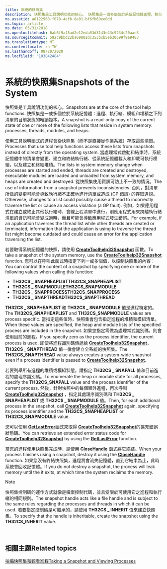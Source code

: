 ```yaml
---
title: 系統的快照集
description: 快照集是工具說明功能的核心。 快照集是一或多個位於系統記憶體進程、執行緒、模組和堆積中的下列一或多個清單之目前狀態的唯讀複本。
ms.assetid: a8122960-f078-4efb-8e01-bf6fb69ee0dd
ms.topic: article
ms.date: 05/31/2018
ms.openlocfilehash: 6ab6f9a45ad2e12eda53d3143e43c9234c20aae3
ms.sourcegitcommit: 592c9bbd22ba69802dc353bcb5eb30699f9e9403
ms.translationtype: MT
ms.contentlocale: zh-TW
ms.lasthandoff: 08/20/2020
ms.locfileid: "103842484"
---
```

# <a name="snapshots-of-the-system"></a><span data-ttu-id="27b73-104">系統的快照集</span><span class="sxs-lookup"><span data-stu-id="27b73-104">Snapshots of the System</span></span>

<span data-ttu-id="27b73-105">快照集是工具說明功能的核心。</span><span class="sxs-lookup"><span data-stu-id="27b73-105">Snapshots are at the core of the tool help functions.</span></span> <span data-ttu-id="27b73-106">快照集是一或多個位於系統記憶體：進程、執行緒、模組和堆積之下列清單的目前狀態的唯讀複本。</span><span class="sxs-lookup"><span data-stu-id="27b73-106">A snapshot is a read-only copy of the current state of one or more of the following lists that reside in system memory: processes, threads, modules, and heaps.</span></span>

<span data-ttu-id="27b73-107">使用工具說明函式的進程會從快照集（而不是直接從作業系統）存取這些清單。</span><span class="sxs-lookup"><span data-stu-id="27b73-107">Processes that use tool help functions access these lists from snapshots instead of directly from the operating system.</span></span> <span data-ttu-id="27b73-108">當處理常式啟動和結束時，系統記憶體中的清單會變更、建立和終結執行緒、從系統記憶體載入和卸載可執行模組，以及建立和終結堆積。</span><span class="sxs-lookup"><span data-stu-id="27b73-108">The lists in system memory change when processes are started and ended, threads are created and destroyed, executable modules are loaded and unloaded from system memory, and heaps are created and destroyed.</span></span> <span data-ttu-id="27b73-109">從快照集使用資訊可防止不一致的情況。</span><span class="sxs-lookup"><span data-stu-id="27b73-109">The use of information from a snapshot prevents inconsistencies.</span></span> <span data-ttu-id="27b73-110">否則，對清單所做的變更可能會導致執行緒不正確地進行清單或造成 (GP 錯誤) 的存取違規。</span><span class="sxs-lookup"><span data-stu-id="27b73-110">Otherwise, changes to a list could possibly cause a thread to incorrectly traverse the list or cause an access violation (a GP fault).</span></span> <span data-ttu-id="27b73-111">例如，如果應用程式在建立或終止其他執行緒時，會線上程清單中進行，則應用程式用來跨越執行緒清單的資訊可能會變成過時，而且可能會導致應用程式發生錯誤。</span><span class="sxs-lookup"><span data-stu-id="27b73-111">For example, if an application traverses the thread list while other threads are created or terminated, information that the application is using to traverse the thread list might become outdated and could cause an error for the application traversing the list.</span></span>

<span data-ttu-id="27b73-112">若要取得系統記憶體的快照，請使用 [**CreateToolhelp32Snapshot**](/windows/desktop/api/TlHelp32/nf-tlhelp32-createtoolhelp32snapshot) 函數。</span><span class="sxs-lookup"><span data-stu-id="27b73-112">To take a snapshot of the system memory, use the [**CreateToolhelp32Snapshot**](/windows/desktop/api/TlHelp32/nf-tlhelp32-createtoolhelp32snapshot) function.</span></span> <span data-ttu-id="27b73-113">您可以在呼叫此函式時指定下列一或多個值，以控制快照集的內容：</span><span class="sxs-lookup"><span data-stu-id="27b73-113">You can control the content of a snapshot by specifying one or more of the following values when calling this function:</span></span>

-   <span data-ttu-id="27b73-114">**TH32CS \_ SNAPHEAPLIST**</span><span class="sxs-lookup"><span data-stu-id="27b73-114">**TH32CS\_SNAPHEAPLIST**</span></span>
-   <span data-ttu-id="27b73-115">**TH32CS \_ SNAPMODULE**</span><span class="sxs-lookup"><span data-stu-id="27b73-115">**TH32CS\_SNAPMODULE**</span></span>
-   <span data-ttu-id="27b73-116">**TH32CS \_ SNAPPROCESS**</span><span class="sxs-lookup"><span data-stu-id="27b73-116">**TH32CS\_SNAPPROCESS**</span></span>
-   <span data-ttu-id="27b73-117">**TH32CS \_ SNAPTHREAD**</span><span class="sxs-lookup"><span data-stu-id="27b73-117">**TH32CS\_SNAPTHREAD**</span></span>

<span data-ttu-id="27b73-118">**TH32CS \_ SNAPHEAPLIST** 和 **TH32CS \_ SNAPMODULE** 值是進程特定的。</span><span class="sxs-lookup"><span data-stu-id="27b73-118">The **TH32CS\_SNAPHEAPLIST** and **TH32CS\_SNAPMODULE** values are process specific.</span></span> <span data-ttu-id="27b73-119">當指定這些值時，快照集會包含指定進程的堆積和模組清單。</span><span class="sxs-lookup"><span data-stu-id="27b73-119">When these values are specified, the heap and module lists of the specified process are included in the snapshot.</span></span> <span data-ttu-id="27b73-120">如果您指定零做為處理常式識別碼，則會使用目前的進程。</span><span class="sxs-lookup"><span data-stu-id="27b73-120">If you specify zero as the process identifier, the current process is used.</span></span> <span data-ttu-id="27b73-121">即使將進程識別碼傳遞給 [**CreateToolhelp32Snapshot**](/windows/desktop/api/TlHelp32/nf-tlhelp32-createtoolhelp32snapshot)， **TH32CS \_ SNAPTHREAD** 值一律會建立全系統的快照集。</span><span class="sxs-lookup"><span data-stu-id="27b73-121">The **TH32CS\_SNAPTHREAD** value always creates a system-wide snapshot even if a process identifier is passed to [**CreateToolhelp32Snapshot**](/windows/desktop/api/TlHelp32/nf-tlhelp32-createtoolhelp32snapshot).</span></span>

<span data-ttu-id="27b73-122">若要列舉所有進程的堆積或模組狀態，請指定 **TH32CS \_ SNAPALL** 值和目前進程的處理序識別碼。</span><span class="sxs-lookup"><span data-stu-id="27b73-122">To enumerate the heap or module state for all processes, specify the **TH32CS\_SNAPALL** value and the process identifier of the current process.</span></span> <span data-ttu-id="27b73-123">然後，針對快照中的每個額外進程，再次呼叫 [**CreateToolhelp32Snapshot**](/windows/desktop/api/TlHelp32/nf-tlhelp32-createtoolhelp32snapshot) ，指定其處理序識別碼和 **TH32CS \_ SNAPHEAPLIST** 或 **TH32CS \_ SNAPMODULE** 值。</span><span class="sxs-lookup"><span data-stu-id="27b73-123">Then, for each additional process in the snapshot, call [**CreateToolhelp32Snapshot**](/windows/desktop/api/TlHelp32/nf-tlhelp32-createtoolhelp32snapshot) again, specifying its process identifier and the **TH32CS\_SNAPHEAPLIST** or **TH32CS\_SNAPMODULE** value.</span></span>

<span data-ttu-id="27b73-124">您可以使用 [**GetLastError**](/windows/desktop/api/errhandlingapi/nf-errhandlingapi-getlasterror)函式來取得 [**CreateToolhelp32Snapshot**](/windows/desktop/api/TlHelp32/nf-tlhelp32-createtoolhelp32snapshot)的擴充錯誤狀態碼。</span><span class="sxs-lookup"><span data-stu-id="27b73-124">You can retrieve an extended error status code for [**CreateToolhelp32Snapshot**](/windows/desktop/api/TlHelp32/nf-tlhelp32-createtoolhelp32snapshot) by using the [**GetLastError**](/windows/desktop/api/errhandlingapi/nf-errhandlingapi-getlasterror) function.</span></span>

<span data-ttu-id="27b73-125">當您的進程使用快照集完成時，請使用 [**CloseHandle**](/windows/desktop/api/handleapi/nf-handleapi-closehandle) 函式將它終結。</span><span class="sxs-lookup"><span data-stu-id="27b73-125">When your process finishes using a snapshot, destroy it using the [**CloseHandle**](/windows/desktop/api/handleapi/nf-handleapi-closehandle) function.</span></span> <span data-ttu-id="27b73-126">如果您沒有終結快照集，進程將會流失記憶體，直到它結束為止，此時系統會回收記憶體。</span><span class="sxs-lookup"><span data-stu-id="27b73-126">If you do not destroy a snapshot, the process will leak memory until the it exits, at which time the system reclaims the memory.</span></span>

> [!Note]  
> <span data-ttu-id="27b73-127">快照集控制碼的運作方式就像是檔案控制代碼，並且受限於可使用它之進程和執行緒的相同規則。</span><span class="sxs-lookup"><span data-stu-id="27b73-127">The snapshot handle acts like a file handle and is subject to the same rules regarding the processes and threads in which it can be used.</span></span> <span data-ttu-id="27b73-128">若要指定控制碼是可繼承的，請使用 **TH32CS \_ INHERIT** 值來建立快照集。</span><span class="sxs-lookup"><span data-stu-id="27b73-128">To specify that the handle is inheritable, create the snapshot using the **TH32CS\_INHERIT** value.</span></span>

 

## <a name="related-topics"></a><span data-ttu-id="27b73-129">相關主題</span><span class="sxs-lookup"><span data-stu-id="27b73-129">Related topics</span></span>

<dl> <dt>

[<span data-ttu-id="27b73-130">拍攝快照集和觀看進程</span><span class="sxs-lookup"><span data-stu-id="27b73-130">Taking a Snapshot and Viewing Processes</span></span>](taking-a-snapshot-and-viewing-processes.md)
</dt> </dl>

 

 